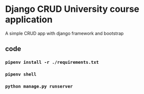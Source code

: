 # Django CRUD University course application

A simple CRUD app with django framework and bootstrap

## code

### `pipenv install -r ./requirements.txt`

### `pipenv shell`

### `python manage.py runserver`
